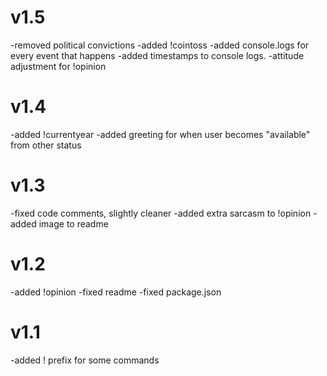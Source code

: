v1.5
=====
 -removed political convictions
 -added !cointoss
 -added console.logs for every event that happens
 -added timestamps to console logs.
 -attitude adjustment for !opinion

v1.4
=====
 -added !currentyear
 -added greeting for when user becomes "available" from other status

v1.3
====
 -fixed code comments, slightly cleaner
 -added extra sarcasm to !opinion
 -added image to readme

v1.2
====
 -added !opinion
 -fixed readme
 -fixed package.json

v1.1
====
 -added ! prefix for some commands
